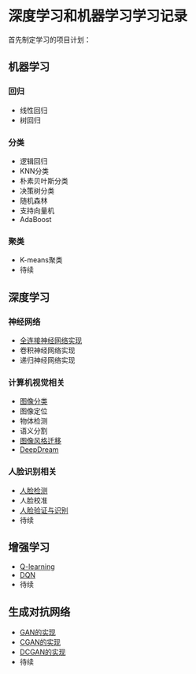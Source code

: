 深度学习和机器学习学习记录
======

首先制定学习的项目计划：

机器学习
-------
### 回归
* 线性回归
* 树回归
### 分类
* 逻辑回归
* KNN分类
* 朴素贝叶斯分类
* 决策树分类
* 随机森林
* 支持向量机
* AdaBoost
### 聚类
* K-means聚类
* 待续


深度学习
-------
### 神经网络
* [全连接神经网络实现](https://github.com/cryer/Fully_Connected_Nets_with_numpy "项目代码实现")
* 卷积神经网络实现
* 递归神经网络实现
### 计算机视觉相关
* [图像分类](https://github.com/cryer/Image-Classification "项目代码实现")
* 图像定位
* 物体检测
* 语义分割
* [图像风格迁移](https://github.com/cryer/Style_Transfer "项目代码实现")
* [DeepDream](https://github.com/cryer/deep_dream "项目代码实现")
### 人脸识别相关
* [人脸检测](https://github.com/cryer/face-detection "项目代码实现")
* 人脸校准
* [人脸验证与识别](https://github.com/cryer/face_recognition "项目代码实现")
* 待续

增强学习
-------
* [Q-learning](https://github.com/cryer/Q-learning-implementation "项目代码实现")
* [DQN](https://github.com/cryer/Q-learning-implementation "项目代码实现")
* 待续

生成对抗网络
-------
* [GAN的实现](https://github.com/cryer/GAN "项目代码实现")
* [CGAN的实现](https://github.com/cryer/GAN "项目代码实现")
* [DCGAN的实现](https://github.com/cryer/GAN "项目代码实现")
* 待续
